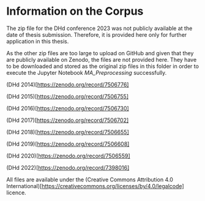 # Information on the Corpus

The zip file for the DHd conference 2023 was not publicly available at the date of thesis submission. Therefore, it is provided here only for further application in this thesis.

As the other zip files are too large to upload on GitHub and given that they are publicly available on Zenodo, the files are not provided here.
They have to be downloaded and stored as the original zip files in this folder in order to execute the Jupyter Notebook *MA_Preprocessing* successfully. 

(DHd 2014)[https://zenodo.org/record/7506776]

(DHd 2015)[https://zenodo.org/record/7506755]

(DHd 2016)[https://zenodo.org/record/7506730]

(DHd 2017)[https://zenodo.org/record/7506702]

(DHd 2018)[https://zenodo.org/record/7506655]

(DHd 2019)[https://zenodo.org/record/7506608]

(DHd 2020)[https://zenodo.org/record/7506559]

(DHd 2022)[https://zenodo.org/record/7398016]

All files are available under the (Creative Commons Attribution 4.0 International)[https://creativecommons.org/licenses/by/4.0/legalcode] licence.

